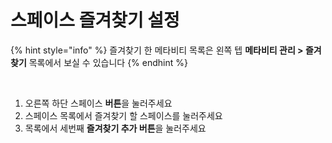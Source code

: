 # 스페이스 즐겨찾기 설정

{% hint style="info" %}
즐겨찾기 한 메타비티 목록은 왼쪽 텝 **메타비티 관리 > 즐겨찾기** 목록에서 보실 수 있습니다&#x20;
{% endhint %}

<figure><img src="../../../.gitbook/assets/스크린샷 2023-11-30 오전 10.55.25.png" alt=""><figcaption></figcaption></figure>

1. 오른쪽 하단 스페이스 **버튼**을 눌러주세요
2. 스페이스 목록에서 즐겨찾기 할 스페이스를 눌러주세요
3. 목록에서 세번째 **즐겨찾기 추가 버튼**을 눌러주세요&#x20;


